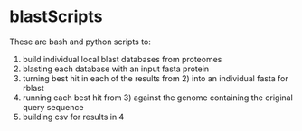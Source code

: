 # blastScripts


These are bash and python scripts to:
1) build individual local blast databases from proteomes 
2) blasting each database with an input fasta protein 
3) turning best hit in each of the results from 2) into an individual fasta for rblast
4) running each best hit from 3) against the genome containing the original query sequence
5) building csv for results in 4